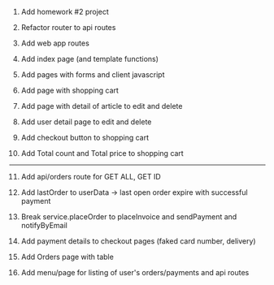 1. Add homework #2 project

2. Refactor router to api routes

3. Add web app routes

4. Add index page (and template functions)

5. Add pages with forms and client javascript

6. Add page with shopping cart

7. Add page with detail of article to edit and delete

8. Add user detail page to edit and delete

9. Add checkout button to shopping cart

10. Add Total count and Total price to shopping cart

---
11. Add api/orders route for GET ALL, GET ID

12. Add lastOrder to userData -> last open order expire with successful payment

13. Break service.placeOrder to placeInvoice and sendPayment and notifyByEmail

14. Add payment details to checkout pages (faked card number, delivery)

15. Add Orders page with table

15. Add menu/page for listing of user's orders/payments and api routes
